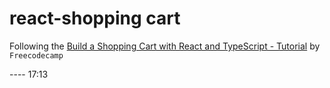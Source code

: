 # react-shopping cart

Following the [Build a Shopping Cart with React and TypeScript - Tutorial](https://www.youtube.com/watch?v=sfmL6bGbiN8&ab_channel=freeCodeCamp.org) by `Freecodecamp`

---- 17:13